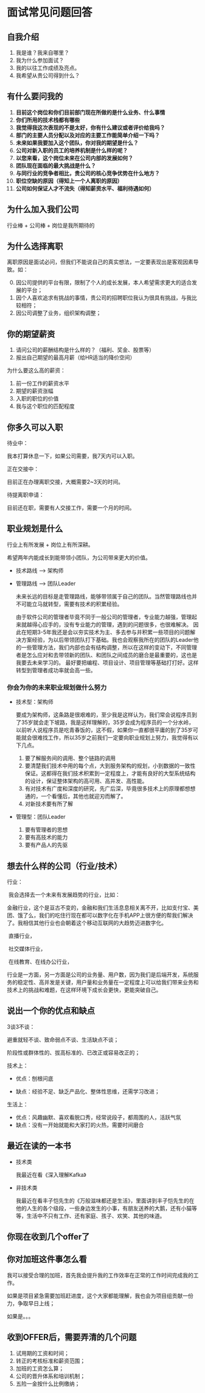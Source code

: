 # 面试常见问题回答

## 自我介绍

1. 我是谁？我来自哪里？
2. 我为什么参加面试？
3. 我的以往工作成绩及亮点。
4. 我希望从贵公司得到什么？

## 有什么要问我的

1. **目前这个岗位和你们目前部门现在所做的是什么业务、什么事情**
2. **你们所用的技术栈都有哪些**
3. **我觉得我这次表现的不是太好，你有什么建议或者评价给我吗？**
4. **部门的主要人员分配以及对应的主要工作能简单介绍一下吗？** 
5. **未来如果我要加入这个团队，你对我的期望是什么？** 
6. **公司对新入职的员工的培养机制是什么样的呢？** 
7. **以您来看，这个岗位未来在公司内部的发展如何？** 
8. **团队现在面临的最大挑战是什么？**
9. **与同行业的竞争者相比，贵公司的核心竞争优势在什么地方？** 
10. **职位空缺的原因（得知上一个人离职的原因）**
11. **公司如何保证人才不流失（得知薪资水平、福利待遇如何）**

## 为什么加入我们公司

行业棒 + 公司棒 + 岗位是我所期待的

## 为什么选择离职

离职原因是面试必问，但我们不能说自己的真实想法，一定要表现出是客观因素导致。如：

0. 因公司提供的平台有限，限制了个人的成长发展，本人希望需求更大的适合发展的平台；
1. 因个人喜欢追求有挑战的事情，贵公司的招聘职位我认为很具有挑战，与我比较相符；
2. 因公司调整了业务，组织架构调整；

## 你的期望薪资

1. 请问公司的薪酬结构是什么样的？（福利、奖金、股票等）
2. 报出自己期望的最高月薪（给HR适当的降价空间）

为什么要这么高的薪资：

1. 前一份工作的薪资水平
2. 期望的薪资涨幅
3. 入职的职位的价值
4. 我与这个职位的匹配程度

## 你多久可以入职

待业中：

我本打算休息一下，如果公司需要，我7天内可以入职。

正在交接中：

目前正在办理离职交接，大概需要2~3天的时间。

待提离职申请：

目前还在职，需要有人交接工作，需要一个月的时间。



## 职业规划是什么

行业上有所发展 + 岗位上有所深耕。

希望两年内能成长到能带领小团队，为公司带来更大的价值。



- 技术路线  -->  架构师

  

- 管理路线  -->  团队Leader

  未来长远的目标是走管理路线，能够带领属于自己的团队。当然管理路线也并不可能立马就转型，需要有技术的积累经验。

  由于软件公司的管理者毕竟不同于一般公司的管理者，专业能力越强，管理起来就越得心应手的，没有专业能力的管理，遇到的问题很多，也很难解决。 因此在短期3-5年我还是会以夯实技术为主、多去参与并积累一些项目的问题解决方案经验，为以后带领团队打下基础。我也会观察我所在的团队的Leader他的一些管理方法，我们内部也会有结构调整，所以在这样的变动下，不同管理者是怎么应对和去带领新的团队、和团队之间成员的磨合是最重要的，这也是我要去未来学习的。   最好要把编程、项目设计、项目管理等基础打打好。这样转型到管理者成功率就会高一些。

### 你会为你的未来职业规划做什么努力

- 技术型：架构师

  要成为架构师，这条路是很艰难的，至少我是这样认为，我们常会说程序员到了35岁就会走下坡路，我是这样理解的，35岁会成为程序员的一个分水岭，以前听人说程序员是吃青春饭的，这不假，如果你一直都很平庸的到了35岁可能就会很难找工作，所以35岁之前我们一定要向职业规划上努力，我觉得有以下几点。

  1. 要了解服务间的调用、整个链路的调用
  2. 要清楚我们技术中用的每个点，大到服务架构的规划，小到数据的一致性保证。这都得在我们技术积累到一定程度上，才能有良好的大型系统结构的设计，保证整体架构的高可用、高并发、高性能。
  3. 有对技术有广度和深度的研究，先广后深，毕竟很多技术上的原理都想想通的，一个看懂后，其他也就迎刃而解了。
  4. 对新技术要有所了解

     

- 管理型：团队Leader

  1. 要有管理者的思想
  2. 要有高技术的能力
  3. 要有产品人的先驱

## 想去什么样的公司（行业/技术）

行业：

​		我会选择去一个未来有发展趋势的行业，比如：

​		金融行业，这个是亘古不变的，金融和我们生活息息相关离不开，比如支付宝、美团、饿了么，我们的吃住行现在都可以数字化在手机APP上很方便的帮我们解决了。我相信其他行业也会朝着这个移动互联网的大趋势迈进数字化。

​		直播行业，

​		社交媒体行业，

​		在线教育、在线办公行业，



行业是一方面，另一方面是公司的业务量、用户数，因为我们是后端开发，系统服务的稳定性、高并发是关键，用户量和业务量在一定程度上可以给我们带来业务和技术上的挑战和难题，在这样环境下成长会更快，更能突破自己。

## 说出一个你的优点和缺点

3谈3不谈：

避重就轻不谈、致命弱点不谈、生活缺点不谈；

阶段性或群体性的、拔高标准的、已改正或容易改正的；

技术上：

- 优点：刨根问底

- 缺点：经验不足、缺乏产品化、整体性思维，还需学习改进；

生活上：

- 优点：风趣幽默、喜欢看脱口秀，经常说段子，都周围的人，活跃气氛
- 缺点：没有一开始就能和大家打的火热，需要时间磨合

## 最近在读的一本书

- 技术类

  我最近在看《深入理解Kafka》

- 非技术类

  我最近在看丰子恺先生的《万般滋味都还是生活》，里面讲到丰子恺先生的在他的人生的各个级段，一些身边发生的小事，有朋友送养的大鹅，还有小猫等等，生活中不只有工作、还有家庭、孩子、欢笑、其他的味道。

## 你现在收到几个offer了

## 你对加班这件事怎么看

我可以接受合理的加班，首先我会提升我的工作效率在正常的工作时间完成我的工作。

如果是项目紧急需要加班赶进度，这个大家都能理解，我也会为项目组贡献一份力，争取早日上线；

如果是。。。

## 收到OFFER后，需要弄清的几个问题

1. 试用期的工资和时间；
2. 转正的考核标准和薪资范围；
3. 加班的工资怎么算；
4. 公司的晋升体系和培训机制；
5. 五险一金按什么比例缴纳；